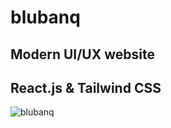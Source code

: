 # blubanq
## Modern UI/UX website
## React.js & Tailwind CSS

![blubanq](https://i.ibb.co/BK1Hn0x/Screenshot-2022-08-08-at-4-05-48-PM.png)


